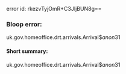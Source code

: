 error id: rkezvTyjOmR+C3JIjBUN8g==
### Bloop error:

uk.gov.homeoffice.drt.arrivals.Arrival$$anon$31
#### Short summary: 

uk.gov.homeoffice.drt.arrivals.Arrival$$anon$31